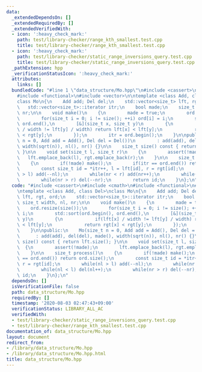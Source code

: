 ```yaml
---
data:
  _extendedDependsOn: []
  _extendedRequiredBy: []
  _extendedVerifiedWith:
  - icon: ':heavy_check_mark:'
    path: test/library-checker/range_kth_smallest.test.cpp
    title: test/library-checker/range_kth_smallest.test.cpp
  - icon: ':heavy_check_mark:'
    path: test/library-checker/static_range_inversions_query.test.cpp
    title: test/library-checker/static_range_inversions_query.test.cpp
  _pathExtension: hpp
  _verificationStatusIcon: ':heavy_check_mark:'
  attributes:
    links: []
  bundledCode: "#line 1 \"data_structure/Mo.hpp\"\n#include <cassert>\n#include <cmath>\n\
    #include <functional>\n#include <vector>\n\ntemplate <class Add, class Del>\n\
    class Mo\n{\n    Add add; Del del;\n    std::vector<size_t> lft, rgt, ord;\n \
    \   std::vector<size_t>::iterator itr;\n    bool made;\n    size_t width, nl,\
    \ nr;\n\n    void make()\n    {\n        made = true;\n        ord.resize(size());\n\
    \        for(size_t i = 0; i != size(); ++i) ord[i] = i;\n        std::sort(ord.begin(),\
    \ ord.end(),\n        [&](size_t x, size_t y)\n        {\n            if(lft[x]\
    \ / width != lft[y] / width) return lft[x] < lft[y];\n            return rgt[x]\
    \ < rgt[y];\n        });\n        itr = ord.begin();\n    }\n\npublic:\n    Mo(size_t\
    \ n = 0, Add add = Add(), Del del = Del())\n        : add(add), del(del), made(),\
    \ width(sqrt(n)), nl(), nr() {}\n\n    size_t size() const { return lft.size();\
    \ }\n\n    void set(size_t l, size_t r)\n    {\n        assert(!made);\n     \
    \   lft.emplace_back(l), rgt.emplace_back(r);\n    }\n\n    size_t process()\n\
    \    {\n        if(!made) make();\n        if(itr == ord.end()) return ord.size();\n\
    \        const size_t id = *itr++, l = lft[id], r = rgt[id];\n        while(nl\
    \ > l) add(--nl);\n        while(nr < r) add(nr++);\n        while(nl < l) del(nl++);\n\
    \        while(nr > r) del(--nr);\n        return id;\n    }\n};\n"
  code: "#include <cassert>\n#include <cmath>\n#include <functional>\n#include <vector>\n\
    \ntemplate <class Add, class Del>\nclass Mo\n{\n    Add add; Del del;\n    std::vector<size_t>\
    \ lft, rgt, ord;\n    std::vector<size_t>::iterator itr;\n    bool made;\n   \
    \ size_t width, nl, nr;\n\n    void make()\n    {\n        made = true;\n    \
    \    ord.resize(size());\n        for(size_t i = 0; i != size(); ++i) ord[i] =\
    \ i;\n        std::sort(ord.begin(), ord.end(),\n        [&](size_t x, size_t\
    \ y)\n        {\n            if(lft[x] / width != lft[y] / width) return lft[x]\
    \ < lft[y];\n            return rgt[x] < rgt[y];\n        });\n        itr = ord.begin();\n\
    \    }\n\npublic:\n    Mo(size_t n = 0, Add add = Add(), Del del = Del())\n  \
    \      : add(add), del(del), made(), width(sqrt(n)), nl(), nr() {}\n\n    size_t\
    \ size() const { return lft.size(); }\n\n    void set(size_t l, size_t r)\n  \
    \  {\n        assert(!made);\n        lft.emplace_back(l), rgt.emplace_back(r);\n\
    \    }\n\n    size_t process()\n    {\n        if(!made) make();\n        if(itr\
    \ == ord.end()) return ord.size();\n        const size_t id = *itr++, l = lft[id],\
    \ r = rgt[id];\n        while(nl > l) add(--nl);\n        while(nr < r) add(nr++);\n\
    \        while(nl < l) del(nl++);\n        while(nr > r) del(--nr);\n        return\
    \ id;\n    }\n};\n"
  dependsOn: []
  isVerificationFile: false
  path: data_structure/Mo.hpp
  requiredBy: []
  timestamp: '2020-08-03 02:47:43+09:00'
  verificationStatus: LIBRARY_ALL_AC
  verifiedWith:
  - test/library-checker/static_range_inversions_query.test.cpp
  - test/library-checker/range_kth_smallest.test.cpp
documentation_of: data_structure/Mo.hpp
layout: document
redirect_from:
- /library/data_structure/Mo.hpp
- /library/data_structure/Mo.hpp.html
title: data_structure/Mo.hpp
---
```

